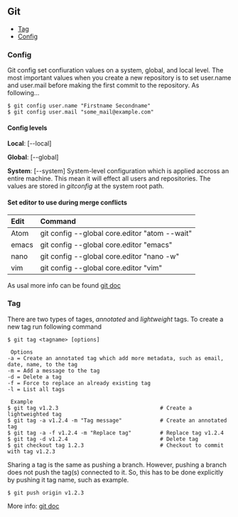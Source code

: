 
## Git 

* [Tag](#tag)
* [Config](#config)

### Config
Git config set confiuration values on a system, global, and local level. The most important values when you create a new repository is to set user.name and user.mail before making the first commit to the repository. As following...
``` 
$ git config user.name "Firstname Secondname"
$ git config user.mail "some_mail@example.com"
```

#### Config levels
**Local**: [--local] 

**Global**: [--global] 

**System**: [--system] System-level configuration which is applied accross an entire machine. This mean it will effect all users and repositories. The values are stored in *gitconfig* at the system root path. 

#### Set editor to use during merge conflicts

|Edit               |Command                                            |
|:------------------|:--------------------------------------------------|
| Atom              | git config --global core.editor "atom --wait"     |
| emacs             | git config --global core.editor "emacs"           |
| nano              | git config --global core.editor "nano -w"         |
| vim               | git config --global core.editor "vim"             |

As usal more info can be found [git doc](https://git-scm.com/docs/git-config)

### Tag
There are two types of tages, *annotated* and *lightweight* tags. To create a new tag run following command
```
$ git tag <tagname> [options] 

 Options
-a = Create an annotated tag which add more metadata, such as email, date, name, to the tag
-m = Add a message to the tag
-d = Delete a tag
-f = Force to replace an already existing tag
-l = List all tags

 Example
$ git tag v1.2.3                                # Create a lightweighted tag
$ git tag -a v1.2.4 -m "Tag message"            # Create an annotated tag
$ git tag -a -f v1.2.4 -m "Replace tag"         # Replace tag v1.2.4
$ git tag -d v1.2.4                             # Delete tag
$ git checkout tag 1.2.3                        # Checkout to commit with tag v1.2.3
```
Sharing a tag is the same as pushing a branch. However, pushing a branch does not push the tag(s) connected to it. So, this has to be done explicitly by pushing it tag name, such as example.
```
$ git push origin v1.2.3
```

More info: [git doc](https://git-scm.com/docs/git-tag)